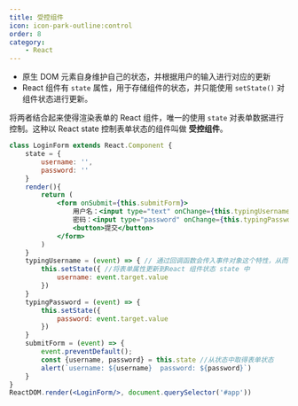 ```yaml
---
title: 受控组件
icon: icon-park-outline:control
order: 8
category:
    - React
---
```


- 原生 DOM 元素自身维护自己的状态，并根据用户的输入进行对应的更新
- React 组件有 `state` 属性，用于存储组件的状态，并只能使用 `setState()` 对组件状态进行更新。

将两者结合起来使得渲染表单的 React 组件，唯一的使用 `state` 对表单数据进行控制。这种以 React state 控制表单状态的组件叫做 **受控组件**。

````jsx
class LoginForm extends React.Component {
    state = {
        username: '',
        password: ''
    }
    render(){
        return (
            <form onSubmit={this.submitForm}>
                用户名：<input type="text" onChange={this.typingUsername}/>
                密码：<input type="password" onChange={this.typingPassword}/>
                <button>提交</button>
            </form>
        )
    }
    typingUsername = (event) => { // 通过回调函数会传入事件对象这个特性，从而拿到事件目标上的属性值
        this.setState({ //将表单属性更新到React 组件状态 state 中
            username: event.target.value
        })
    }
    typingPassword = (event) => {
        this.setState({
            password: event.target.value
        })
    }
    submitForm = (event) => {
        event.preventDefault();
        const {username, password} = this.state //从状态中取得表单状态
        alert(`username: ${username}  password: ${password}`)
    }
}
ReactDOM.render(<LoginForm/>, document.querySelector('#app'))
````